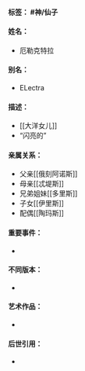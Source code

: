 #### 标签： #神/仙子
#### 姓名：
- 厄勒克特拉
#### 别名：
- ELectra
#### 描述：
- [[大洋女儿]]
-  “闪亮的”
#### 亲属关系：
- 父亲[[俄刻阿诺斯]]
- 母亲[[忒堤斯]]
- 兄弟姐妹[[多里斯]]
- 子女[[伊里斯]]
- 配偶[[陶玛斯]]
#### 重要事件：
- 
#### 不同版本：
- 
#### 艺术作品：
- 
#### 后世引用：
- 